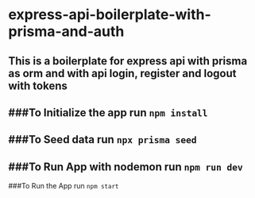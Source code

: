 # express-api-boilerplate-with-prisma-and-auth
This is a boilerplate for express api with prisma as orm and with api login, register and logout with tokens
---
###To Initialize the app run 
`npm install`
---
###To Seed data run 
`npx prisma seed`
---
###To Run App with nodemon run
 `npm run dev`
 ---
###To Run the App run
  `npm start`

